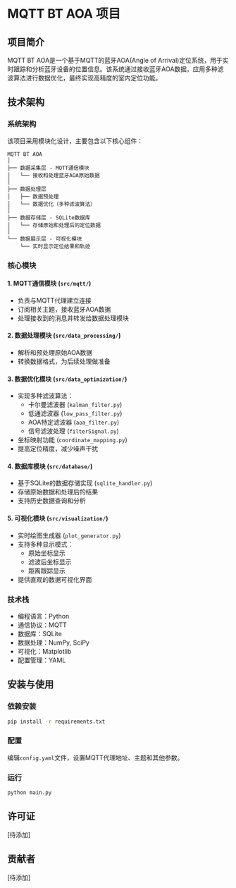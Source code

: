 # MQTT BT AOA 项目

## 项目简介
MQTT BT AOA是一个基于MQTT的蓝牙AOA(Angle of Arrival)定位系统，用于实时跟踪和分析蓝牙设备的位置信息。该系统通过接收蓝牙AOA数据，应用多种滤波算法进行数据优化，最终实现高精度的室内定位功能。

## 技术架构

### 系统架构
该项目采用模块化设计，主要包含以下核心组件：

```
MQTT BT AOA
│
├── 数据采集层 - MQTT通信模块
│   └── 接收和处理蓝牙AOA原始数据
│
├── 数据处理层
│   ├── 数据预处理
│   └── 数据优化（多种滤波算法）
│
├── 数据存储层 - SQLite数据库
│   └── 存储原始和处理后的定位数据
│
└── 数据展示层 - 可视化模块
    └── 实时显示定位结果和轨迹
```

### 核心模块

#### 1. MQTT通信模块 (`src/mqtt/`)
- 负责与MQTT代理建立连接
- 订阅相关主题，接收蓝牙AOA数据
- 处理接收到的消息并转发给数据处理模块

#### 2. 数据处理模块 (`src/data_processing/`)
- 解析和预处理原始AOA数据
- 转换数据格式，为后续处理做准备

#### 3. 数据优化模块 (`src/data_optimization/`)
- 实现多种滤波算法：
  - 卡尔曼滤波器 (`kalman_filter.py`)
  - 低通滤波器 (`low_pass_filter.py`) 
  - AOA特定滤波器 (`aoa_filter.py`)
  - 信号滤波处理 (`filterSignal.py`)
- 坐标映射功能 (`coordinate_mapping.py`)
- 提高定位精度，减少噪声干扰

#### 4. 数据库模块 (`src/database/`)
- 基于SQLite的数据存储实现 (`sqlite_handler.py`)
- 存储原始数据和处理后的结果
- 支持历史数据查询和分析

#### 5. 可视化模块 (`src/visualization/`)
- 实时绘图生成器 (`plot_generator.py`)
- 支持多种显示模式：
  - 原始坐标显示
  - 滤波后坐标显示
  - 距离跟踪显示
- 提供直观的数据可视化界面

### 技术栈
- 编程语言：Python
- 通信协议：MQTT
- 数据库：SQLite
- 数据处理：NumPy, SciPy
- 可视化：Matplotlib
- 配置管理：YAML

## 安装与使用

### 依赖安装
```bash
pip install -r requirements.txt
```

### 配置
编辑`config.yaml`文件，设置MQTT代理地址、主题和其他参数。

### 运行
```bash
python main.py
```

## 许可证
[待添加]

## 贡献者
[待添加]